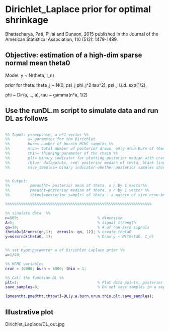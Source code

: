 # Dirichlet_Laplace prior for optimal shrinkage

Bhattacharya, Pati, Pillai and Dunson, 2015 published in the Journal of the American Statistical Association, 110 (512): 1479-1489.

## Objective: estimation of a high-dim sparse normal mean theta0  

Model: y ~ N(theta, I_n)

prior for theta: theta_j ~ N(0, psi_j phi_j^2 tau^2), psi_j i.i.d. exp(1/2), 

phi ~ Dir(a,..., a), tau ~ gamma(n*a, 1/2)

## Use the runDL.m script to simulate data and run DL as follows

```matlab

%% Input: y=response, a n*1 vector %%
%%        a= parameter for the Dirichlet
%%        burn= number of burnin MCMC samples %%
%%        nrun= total number of posterior draws, only nrun-burn of them will be saved %%
%%        thin= thinning parameter of the chain %%
%%        plt= binary indicator for plotting posterior median with credible intervals
%%        (blue: datapoints, red: posterior median of theta, black lines: 95% credible intervals
%%        save_samples= binary indicator whether posterior samples should be saved in a file or not %%


%% Output: 
%%         pmeantht= posterior mean of theta, a n by 1 vector%%
%%         pmedtht=posterior median of theta, a n by 1 vector %%
%%         thtout=posterior samples of theta - a matrix of size nrun-burn by n%%

%%%%%%%%%%%%%%%%%%%%%%%%%%%%%%%%%%%%%%%%%%%%%%%%%%%%%%%%%%%%%%%%%

%% simulate data  %%
n=500;                                   % dimension
A=5;                                     % signal strength
qn=10;                                   % # of non-zero signals
theta0=[A*ones(qn,1);  zeros(n- qn, 1)]; % create theta0
y=normrnd(theta0, 1);                    % Draw y ~ N(theta0, I_n)


%% set hyperparameter a of Dirichlet Laplace prior %%
a=1/40;

%% MCMC variables
nrun = 10000; burn = 5000; thin = 1; 

%% Call the function DL %%
plt=1;                                   % Plot data points, posterior mean and credible intervals
save_samples=0;                          % Do not save samples in a separate text file

[pmeantht,pmedtht,thtout]=DL(y,a,burn,nrun,thin,plt,save_samples); 

```
## Illustrative plot 
Dirichlet_Laplace/DL_out.jpg
